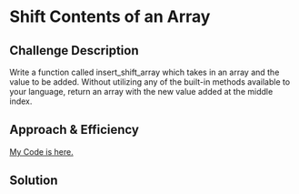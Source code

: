 # Shift Contents of an Array
<!-- Short summary or background information -->

## Challenge Description
Write a function called insert_shift_array which takes in an array and the value to be added. Without utilizing any of the built-in methods available to your language, return an array with the new value added at the middle index.

## Approach & Efficiency
<!-- What approach did you take? Why? What is the Big O space/time for this approach? -->
[My Code is here.](array_shift.py)

## Solution
<!-- Embedded whiteboard image -->

